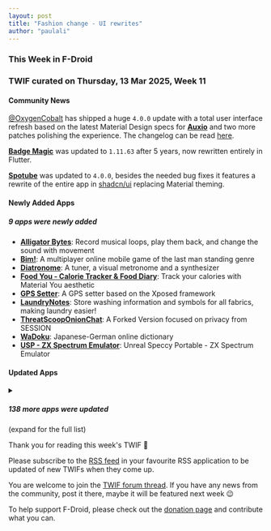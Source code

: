 ```yaml
---
layout: post
title: "Fashion change - UI rewrites"
author: "paulali"
---
```


### This Week in F-Droid

### TWIF curated on Thursday, 13 Mar 2025, Week 11

#### Community News

[@OxygenCobalt](https://github.com/OxygenCobalt) has shipped a huge `4.0.0` update with a total user interface refresh based on the latest Material Design specs for **[Auxio](https://f-droid.org/packages/org.oxycblt.auxio)** and two more patches polishing the experience. The changelog can be read [here](https://github.com/OxygenCobalt/Auxio/releases/tag/v4.0.2).

**[Badge Magic](https://f-droid.org/packages/org.fossasia.badgemagic)** was updated to `1.11.63` after 5 years, now rewritten entirely in Flutter.

**[Spotube](https://f-droid.org/packages/oss.krtirtho.spotube)** was updated to `4.0.0`, besides the needed bug fixes it features a rewrite of the entire app in [shadcn/ui](https://ui.shadcn.com/) replacing Material theming.

#### Newly Added Apps

##### 9 apps were newly added

* **[Alligator Bytes](https://f-droid.org/packages/org.residuum.alligator)**: Record musical loops, play them back, and change the sound with movement
* **[Bim\!](https://f-droid.org/packages/bim.app)**: A multiplayer online mobile game of the last man standing genre
* **[Diatronome](https://f-droid.org/packages/org.kalinisa.diatronome)**: A tuner, a visual metronome and a synthesizer
* **[Food You \- Calorie Tracker & Food Diary](https://f-droid.org/packages/com.maksimowiczm.foodyou)**: Track your calories with Material You aesthetic
* **[GPS Setter](https://f-droid.org/packages/io.github.jqssun.gpssetter)**: A GPS setter based on the Xposed framework
* **[LaundryNotes](https://f-droid.org/packages/org.eagsoftware.laundrynotes)**: Store washing information and symbols for all fabrics, making laundry easier\!
* **[ThreatScoopOnionChat](https://f-droid.org/packages/com.bwt.threadscooponionchatcom)**: A Forked Version focused on privacy from SESSION
* **[WaDoku](https://f-droid.org/packages/de.miraisoft.wadoku)**: Japanese\-German online dictionary
* **[﻿USP \- ZX Spectrum Emulator](https://f-droid.org/packages/app.usp)**: ﻿Unreal Speccy Portable \- ZX Spectrum Emulator

#### Updated Apps

<details markdown=1>
<summary><h5>138 more apps were updated</h5> (expand for the full list)</summary>

* **[\< polycule \>](https://f-droid.org/packages/business.braid.polycule)** was updated to `0.2.4`
* **[Apollo](https://f-droid.org/packages/org.nuclearfog.apollo)** was updated to `1.6.3`
* **[Apple Flinger](https://f-droid.org/packages/com.gitlab.ardash.appleflinger.android)** was updated to `1.6.0`
* **[ArcaneChat](https://f-droid.org/packages/chat.delta.lite)** was updated to `1.54.4`
* **[Asteroid's Revenge](https://f-droid.org/packages/com.game.asteroids_revenge)** was updated to `0.13.1`
* **[Audio Share](https://f-droid.org/packages/io.github.mkckr0.audio_share_app)** was updated to `0.3.4`
* **[AusweisApp](https://f-droid.org/packages/com.governikus.ausweisapp2)** was updated to `2.3.0`
* **[Aves Libre](https://f-droid.org/packages/deckers.thibault.aves.libre)** was updated to `1.12.5`
* **[Bitcoin Wallet](https://f-droid.org/packages/de.schildbach.wallet)** was updated to `10.26`
* **[Bitcoin Wallet \[testnet3\]](https://f-droid.org/packages/de.schildbach.wallet_test)** was updated to `10.26`
* **[Bitmask](https://f-droid.org/packages/se.leap.bitmaskclient)** was updated to `1.5.1`
* **[Breakout 71](https://f-droid.org/packages/me.lecaro.breakout)** was updated to `29022953`
* **[Briar](https://f-droid.org/packages/org.briarproject.briar.android)** was updated to `1.5.14`
* **[Cartes IGN](https://f-droid.org/packages/fr.ign.geoportail)** was updated to `3.2.8`
* **[Chance](https://f-droid.org/packages/com.github.jameshnsears.chance)** was updated to `1.7.1`
* **[ChatLaunch for WhatsApp](https://f-droid.org/packages/dev.theolm.wwc)** was updated to `v0.17.0`
* **[Chinese Converter](https://f-droid.org/packages/com.iatfei.tsconverter)** was updated to `3.1.0`
* **[Ciyue](https://f-droid.org/packages/org.eu.mumulhl.ciyue)** was updated to `1.6.0`
* **[Clipious](https://f-droid.org/packages/com.github.lamarios.clipious)** was updated to `1.22.8`
* **[Compass](https://f-droid.org/packages/com.bobek.compass)** was updated to `1.14.8`
* **[DankChat](https://f-droid.org/packages/com.flxrs.dankchat)** was updated to `3.10.6`
* **[Dark Mode Live Wallpaper](https://f-droid.org/packages/com.github.cvzi.darkmodewallpaper)** was updated to `1.8.0`
* **[DNSNet](https://f-droid.org/packages/dev.clombardo.dnsnet)** was updated to `1.1.7`
* **[EBT New Note](https://f-droid.org/packages/com.marv42.ebt.newnote)** was updated to `0.80.0`
* **[Element \- Secure Messenger](https://f-droid.org/packages/im.vector.app)** was updated to `1.6.32`
* **[Element X \- Secure Chat & Call](https://f-droid.org/packages/io.element.android.x)** was updated to `25.03.1`
* **[Escapepod \- Podcast Player](https://f-droid.org/packages/org.y20k.escapepod)** was updated to `1.5.3`
* **[Exclave](https://f-droid.org/packages/com.github.dyhkwong.sagernet)** was updated to `0.13.11`
* **[FairEmail](https://f-droid.org/packages/eu.faircode.email)** was updated to `1.2265`
* **[FakeTraveler](https://f-droid.org/packages/cl.coders.faketraveler)** was updated to `2.1.0`
* **[Fedilab](https://f-droid.org/packages/fr.gouv.etalab.mastodon)** was updated to `3.30.0`
* **[Feeder](https://f-droid.org/packages/com.nononsenseapps.feeder)** was updated to `2.10.0`
* **[Fennec F\-Droid](https://f-droid.org/packages/org.mozilla.fennec_fdroid)** was updated to `136.0.0`
* **[Find my IP](https://f-droid.org/packages/com.maksimowiczm.findmyip)** was updated to `v2.0.0`
* **[FitBook](https://f-droid.org/packages/com.presley.fit_book)** was updated to `2.0.1`
* **[Flexify](https://f-droid.org/packages/com.presley.flexify)** was updated to `2.0.15`
* **[Flip 2 DND](https://f-droid.org/packages/dev.robin.flip_2_dnd)** was updated to `3.0.5`
* **[FlorisBoard](https://f-droid.org/packages/dev.patrickgold.florisboard)** was updated to `0.4.6`
* **[FREE Browser](https://f-droid.org/packages/org.woheller69.browser)** was updated to `3.1`
* **[Gramophone](https://f-droid.org/packages/org.akanework.gramophone)** was updated to `1.0.16.1`
* **[Habit\-Maker](https://f-droid.org/packages/com.dessalines.habitmaker)** was updated to `0.0.23`
* **[HTTP Request Shortcuts](https://f-droid.org/packages/ch.rmy.android.http_shortcuts)** was updated to `3.26.0`
* **[IETF 121](https://f-droid.org/packages/org.ietf.ietfsched)** was updated to `0.1.71`
* **[Image Toolbox](https://f-droid.org/packages/ru.tech.imageresizershrinker)** was updated to `3.2.0`
* **[Immich](https://f-droid.org/packages/app.alextran.immich)** was updated to `1.129.0`
* **[Infomaniak Mail](https://f-droid.org/packages/com.infomaniak.mail)** was updated to `1.9.2`
* **[Inure App Manager \(Trial\)](https://f-droid.org/packages/app.simple.inure)** was updated to `Build103.1.1`
* **[Jami](https://f-droid.org/packages/cx.ring)** was updated to `20250307-01`
* **[Jellyfin for Android TV](https://f-droid.org/packages/org.jellyfin.androidtv)** was updated to `0.18.5`
* **[Kazumi](https://f-droid.org/packages/com.predidit.kazumi)** was updated to `1.6.1`
* **[KDE Connect](https://f-droid.org/packages/org.kde.kdeconnect_tp)** was updated to `1.33.1`
* **[Kodi](https://f-droid.org/packages/org.xbmc.kodi)** was updated to `21.2`
* **[LabNex for GitLab](https://f-droid.org/packages/com.labnex.app)** was updated to `4.0.0`
* **[Ladefuchs](https://f-droid.org/packages/app.ladefuchs.android)** was updated to `3.1.11`
* **[LaunchTime Homescreen](https://f-droid.org/packages/com.quaap.launchtime)** was updated to `0.8.6`
* **[Les Pas \- Photo Album for Nextcloud](https://f-droid.org/packages/site.leos.apps.lespas)** was updated to `2.9.11`
* **[LibreSudoku](https://f-droid.org/packages/com.kaajjo.libresudoku)** was updated to `2.0.2`
* **[Linwood Butterfly Nightly](https://f-droid.org/packages/dev.linwood.butterfly.nightly)** was updated to `2.3.0-beta.2`
* **[Lissen: Audiobookshelf client](https://f-droid.org/packages/org.grakovne.lissen)** was updated to `1.2.15`
* **[Logcat Reader](https://f-droid.org/packages/com.dp.logcatapp)** was updated to `1.8.0`
* **[maid](https://f-droid.org/packages/com.danemadsen.maid)** was updated to `2.0.2`
* **[MarketMonk](https://f-droid.org/packages/com.codesail.market_monk)** was updated to `1.0.32`
* **[MedTimer](https://f-droid.org/packages/com.futsch1.medtimer)** was updated to `1.16.3`
* **[mensen](https://f-droid.org/packages/de.ciluvien.mensen)** was updated to `1.4.2`
* **[Meshtastic](https://f-droid.org/packages/com.geeksville.mesh)** was updated to `2.5.19`
* **[Metronome](https://f-droid.org/packages/com.bobek.metronome)** was updated to `1.6.5`
* **[mLauncher \- Minimal and Clutter Free launcher](https://f-droid.org/packages/app.mlauncher)** was updated to `1.8.4`
* **[Money Manager Ex](https://f-droid.org/packages/com.money.manager.ex)** was updated to `5.1.4`
* **[Musify](https://f-droid.org/packages/com.gokadzev.musify.fdroid)** was updated to `9.2.2`
* **[neutriNote CE](https://f-droid.org/packages/com.appmindlab.nano)** was updated to `4.5.5c`
* **[Nextcloud Dev](https://f-droid.org/packages/com.nextcloud.android.beta)** was updated to `20250309`
* **[NextDNS Manager](https://f-droid.org/packages/com.doubleangels.nextdnsmanagement)** was updated to `5.5.12`
* **[NextPush](https://f-droid.org/packages/org.unifiedpush.distributor.nextpush)** was updated to `2.1.6`
* **[NotallyX \- Quick Notes/Tasks](https://f-droid.org/packages/com.philkes.notallyx)** was updated to `7.2.0`
* **[Obtainium](https://f-droid.org/packages/dev.imranr.obtainium.fdroid)** was updated to `1.1.46`
* **[OCR](https://f-droid.org/packages/io.github.subhamtyagi.ocr)** was updated to `5.2`
* **[Olauncher](https://f-droid.org/packages/app.olauncher)** was updated to `v5.3.2`
* **[OnePlus Flash Control](https://f-droid.org/packages/com.bartixxx.opflashcontrol)** was updated to `1.3.10`
* **[openHAB Beta](https://f-droid.org/packages/org.openhab.habdroid.beta)** was updated to `3.17.5-beta`
* **[OpenTracks \(Non\-reproducible\)](https://f-droid.org/packages/de.dennisguse.opentracks)** was updated to `v4.18.0irreproducible`
* **[OpenTracks \(Reproducible build\)](https://f-droid.org/packages/de.dennisguse.opentracks.playstore)** was updated to `v4.18.0`
* **[Orgro](https://f-droid.org/packages/com.madlonkay.orgro)** was updated to `1.55.1`
* **[Pagan](https://f-droid.org/packages/com.qfs.pagan)** was updated to `1.6.17`
* **[PCAPdroid](https://f-droid.org/packages/com.emanuelef.remote_capture)** was updated to `1.8.3`
* **[Petals](https://f-droid.org/packages/br.com.colman.petals)** was updated to `3.35.5`
* **[Phonograph Plus](https://f-droid.org/packages/player.phonograph.plus)** was updated to `1.9.3`
* **[PhotoChiotte](https://f-droid.org/packages/la.daube.photochiotte)** was updated to `1.62`
* **[Photok](https://f-droid.org/packages/dev.leonlatsch.photok)** was updated to `1.9.3`
* **[PicGuard](https://f-droid.org/packages/com.kjxbyz.picguard)** was updated to `1.0.15`
* **[Pixelix](https://f-droid.org/packages/com.daniebeler.pfpixelix)** was updated to `4.0.3`
* **[Prav](https://f-droid.org/packages/app.prav.client)** was updated to `2.12.13+free`
* **[ProtonVPN \- Secure and Free VPN](https://f-droid.org/packages/ch.protonvpn.android)** was updated to `5.9.59.0`
* **[Raccoon](https://f-droid.org/packages/com.livefast.eattrash.raccoonforfriendica)** was updated to `0.4.2`
* **[ReTerminal](https://f-droid.org/packages/com.rk.terminal)** was updated to `1.0.4`
* **[Riseup VPN](https://f-droid.org/packages/se.leap.riseupvpn)** was updated to `1.5.1`
* **[RomanDigital](https://f-droid.org/packages/net.diffengine.romandigitalclock)** was updated to `2.0.1`
* **[Rush](https://f-droid.org/packages/com.shub39.rush)** was updated to `2.6.1`
* **[Safe Space](https://f-droid.org/packages/org.privacymatters.safespace)** was updated to `2.2.1`
* **[Sapio](https://f-droid.org/packages/com.klee.sapio)** was updated to `1.6.8`
* **[Satunes](https://f-droid.org/packages/io.github.antoinepirlot.satunes)** was updated to `3.0.3`
* **[SauceNAO](https://f-droid.org/packages/com.luk.saucenao)** was updated to `1.25`
* **[SCEE](https://f-droid.org/packages/de.westnordost.streetcomplete.expert)** was updated to `60.2`
* **[SherpaTTS](https://f-droid.org/packages/org.woheller69.ttsengine)** was updated to `1.7`
* **[ShockAlarm](https://f-droid.org/packages/de.computerelite.shockalarm)** was updated to `0.0.17`
* **[ShoppingList](https://f-droid.org/packages/pl.edu.pjwstk.s999844.shoppinglist)** was updated to `v1.18.0`
* **[Simple Keyboard](https://f-droid.org/packages/rkr.simplekeyboard.inputmethod)** was updated to `5.26`
* **[Smither](https://f-droid.org/packages/org.nuclearfog.smither)** was updated to `3.5.12`
* **[SMS Import / Export](https://f-droid.org/packages/com.github.tmo1.sms_ie)** was updated to `2.4.2-standard`
* **[SocksTun](https://f-droid.org/packages/hev.sockstun)** was updated to `3.0`
* **[Soothing Noise Player](https://f-droid.org/packages/ie.delilahsthings.soothingloop)** was updated to `1.2.3`
* **[SpamBlocker \(Call & SMS\)](https://f-droid.org/packages/spam.blocker)** was updated to `4.7`
* **[SshDaemon](https://f-droid.org/packages/com.daemon.ssh)** was updated to `2.1.24`
* **[Street­Complete](https://f-droid.org/packages/de.westnordost.streetcomplete)** was updated to `60.2`
* **[Sunup](https://f-droid.org/packages/org.unifiedpush.distributor.sunup)** was updated to `1.0.4`
* **[Super Productivity](https://f-droid.org/packages/com.superproductivity.superproductivity)** was updated to `12.0.0`
* **[Tasks\.org: Open\-source To\-Do Lists & Reminders](https://f-droid.org/packages/org.tasks)** was updated to `14.5`
* **[TourCount](https://f-droid.org/packages/com.wmstein.tourcount)** was updated to `3.6.2`
* **[trale](https://f-droid.org/packages/de.quantumphysique.trale)** was updated to `0.10.1`
* **[Träwelldroid](https://f-droid.org/packages/de.hbch.traewelling)** was updated to `2.18.3`
* **[Tuta Calendar](https://f-droid.org/packages/de.tutao.calendar)** was updated to `271.250227.0`
* **[Tuta Mail](https://f-droid.org/packages/de.tutao.tutanota)** was updated to `271.250227.0`
* **[Unchained](https://f-droid.org/packages/com.github.livingwithhippos.unchained)** was updated to `1.3.7`
* **[Unciv](https://f-droid.org/packages/com.unciv.app)** was updated to `4.15.15`
* **[venera](https://f-droid.org/packages/com.github.wgh136.venera)** was updated to `1.3.2`
* **[Vidya Music: Aersia VIP Player](https://f-droid.org/packages/com.mateusrodcosta.apps.vidyamusic)** was updated to `2.0.1`
* **[WG Tunnel](https://f-droid.org/packages/com.zaneschepke.wireguardautotunnel)** was updated to `3.7.0`
* **[Whisper](https://f-droid.org/packages/org.woheller69.whisper)** was updated to `2.4`
* **[whoBIRD](https://f-droid.org/packages/org.woheller69.whobird)** was updated to `3.9`
* **[Wikipedia](https://f-droid.org/packages/org.wikipedia)** was updated to `r/2.7.50524-r-2025-03-04`
* **[WikiReader](https://f-droid.org/packages/org.nsh07.wikireader)** was updated to `1.10.2`
* **[Xed\-Editor](https://f-droid.org/packages/com.rk.xededitor)** was updated to `3.0.0`
* **[YacGuide Dev](https://f-droid.org/packages/com.yacgroup.yacguide.dev)** was updated to `20250304`
* **[Yivi](https://f-droid.org/packages/org.irmacard.cardemu)** was updated to `7.6.0`
* **[Zashi: Zcash Wallet](https://f-droid.org/packages/co.electriccoin.zcash.foss)** was updated to `1.4`
* **[Zorin Connect](https://f-droid.org/packages/com.zorinos.zorin_connect)** was updated to `1.33.1`
* **[μlogger](https://f-droid.org/packages/net.fabiszewski.ulogger)** was updated to `3.12`
* **[天使动漫](https://f-droid.org/packages/kzs.th000.tsdm_client)** was updated to `1.3.0`
* **[聚在工大](https://f-droid.org/packages/com.hfut.schedule)** was updated to `4.13.7.2`

</details>

Thank you for reading this week's TWIF 🙂

Please subscribe to the [RSS feed](https://f-droid.org/feed.xml) in your favourite RSS application to be updated of new TWIFs when they come up.

You are welcome to join the [TWIF forum thread](https://forum.f-droid.org/t/new-twif-submission-thread/23546). If you have any news from the community, post it there, maybe it will be featured next week 😉

To help support F-Droid, please check out the [donation page](https://f-droid.org/donate/) and contribute what you can.

